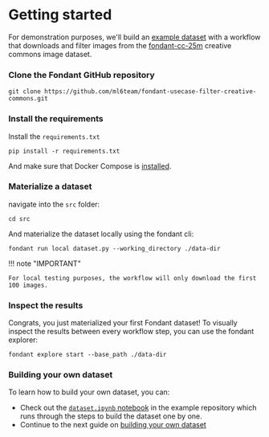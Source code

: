 # Getting started

For demonstration purposes, we'll build an 
[example dataset](https://github.com/ml6team/fondant-usecase-filter-creative-commons) with a workflow
that downloads and filter images from the 
[fondant-cc-25m](https://huggingface.co/datasets/fondant-ai/fondant-cc-25m) creative commons image 
dataset.

### Clone the Fondant GitHub repository

```
git clone https://github.com/ml6team/fondant-usecase-filter-creative-commons.git
```

### Install the requirements

Install the `requirements.txt`

```
pip install -r requirements.txt
```

And make sure that Docker Compose is [installed](installation.md#docker-installation).

### Materialize a dataset


navigate into the `src` folder:
```
cd src
```

And materialize the dataset locally using the fondant cli:
```
fondant run local dataset.py --working_directory ./data-dir
```

!!! note "IMPORTANT"   

    For local testing purposes, the workflow will only download the first 100 images. 

### Inspect the results

Congrats, you just materialized your first Fondant dataset!
To visually inspect the results between every workflow step, you can use the fondant explorer:
```
fondant explore start --base_path ./data-dir
```

### Building your own dataset

To learn how to build your own dataset, you can:
- Check out the 
  [`dataset.ipynb` notebook](https://github.com/ml6team/fondant-usecase-filter-creative-commons/blob/main/src/notebook.ipynb) 
  in the example repository which runs through the steps to build the dataset one by one.
- Continue to the next guide on [building your own dataset](implement_custom_components.md)

